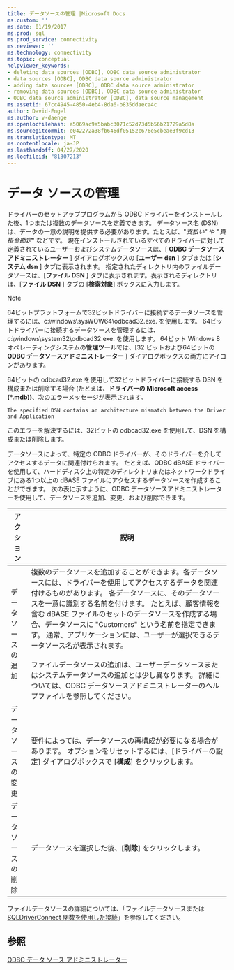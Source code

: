 ```yaml
---
title: データソースの管理 |Microsoft Docs
ms.custom: ''
ms.date: 01/19/2017
ms.prod: sql
ms.prod_service: connectivity
ms.reviewer: ''
ms.technology: connectivity
ms.topic: conceptual
helpviewer_keywords:
- deleting data sources [ODBC], ODBC data source administrator
- data sources [ODBC], ODBC data source administrator
- adding data sources [ODBC], ODBC data source administrator
- removing data sources [ODBC], ODBC data source administrator
- ODBC data source administrator [ODBC], data source management
ms.assetid: 67cc4945-4850-4eb4-8da6-b835ddaeca4c
author: David-Engel
ms.author: v-daenge
ms.openlocfilehash: a5069ac9a5babc3071c52d73d5b56b21729a5d8a
ms.sourcegitcommit: e042272a38fb646df05152c676e5cbeae3f9cd13
ms.translationtype: MT
ms.contentlocale: ja-JP
ms.lasthandoff: 04/27/2020
ms.locfileid: "81307213"
---
```

# <a name="managing-data-sources"></a>データ ソースの管理
ドライバーのセットアッププログラムから ODBC ドライバーをインストールした後、1つまたは複数のデータソースを定義できます。 データソース名 (DSN) は、データの一意の説明を提供する必要があります。たとえば、"*支払い*" や "*買掛金勘定*" などです。 現在インストールされているすべてのドライバーに対して定義されているユーザーおよびシステムデータソースは、[ **ODBC データソースアドミニストレーター** ] ダイアログボックスの [**ユーザー dsn** ] タブまたは [**システム dsn** ] タブに表示されます。 指定されたディレクトリ内のファイルデータソースは、[**ファイル DSN** ] タブに表示されます。表示されるディレクトリは、[**ファイル DSN** ] タブの [**検索対象**] ボックスに入力します。  
  
> [!NOTE]  
>  64ビットプラットフォームで32ビットドライバーに接続するデータソースを管理するには、c:\windows\sysWOW64\odbcad32.exe. を使用します。 64ビットドライバーに接続するデータソースを管理するには、c:\windows\system32\odbcad32.exe. を使用します。 64ビット Windows 8 オペレーティングシステムの**管理ツール**では、[32 ビットおよび64ビットの**ODBC データソースアドミニストレーター** ] ダイアログボックスの両方にアイコンがあります。  
  
 64ビットの odbcad32.exe を使用して32ビットドライバーに接続する DSN を構成または削除する場合 (たとえば、**ドライバーの Microsoft access (\*.mdb))**、次のエラーメッセージが表示されます。  
  
```  
The specified DSN contains an architecture mismatch between the Driver and Application  
```  
  
 このエラーを解決するには、32ビットの odbcad32.exe を使用して、DSN を構成または削除します。  
  
 データソースによって、特定の ODBC ドライバーが、そのドライバーを介してアクセスするデータに関連付けられます。 たとえば、ODBC dBASE ドライバーを使用して、ハードディスク上の特定のディレクトリまたはネットワークドライブにある1つ以上の dBASE ファイルにアクセスするデータソースを作成することができます。 次の表に示すように、ODBC データソースアドミニストレーターを使用して、データソースを追加、変更、および削除できます。  
  
|アクション|説明|  
|------------|-----------------|  
|データ ソースの追加|複数のデータソースを追加することができます。各データソースには、ドライバーを使用してアクセスするデータを関連付けるものがあります。 各データソースに、そのデータソースを一意に識別する名前を付けます。 たとえば、顧客情報を含む dBASE ファイルのセットのデータソースを作成する場合、データソースに "Customers" という名前を指定できます。 通常、アプリケーションには、ユーザーが選択できるデータソース名が表示されます。<br /><br /> ファイルデータソースの追加は、ユーザーデータソースまたはシステムデータソースの追加とは少し異なります。 詳細については、ODBC データソースアドミニストレーターのヘルプファイルを参照してください。|  
|データソースの変更|要件によっては、データソースの再構成が必要になる場合があります。 オプションをリセットするには、[ドライバーの設定] ダイアログボックスで [**構成**] をクリックします。|  
|データソースの削除|データソースを選択した後、[**削除**] をクリックします。|  
  
 ファイルデータソースの詳細については、「ファイルデータソースまたは[SQLDriverConnect 関数](../../odbc/reference/syntax/sqldriverconnect-function.md)[を使用した接続](../../odbc/reference/develop-app/connecting-using-file-data-sources.md)」を参照してください。  
  
## <a name="see-also"></a>参照  
 [ODBC データ ソース アドミニストレーター](../../odbc/admin/odbc-data-source-administrator.md)
